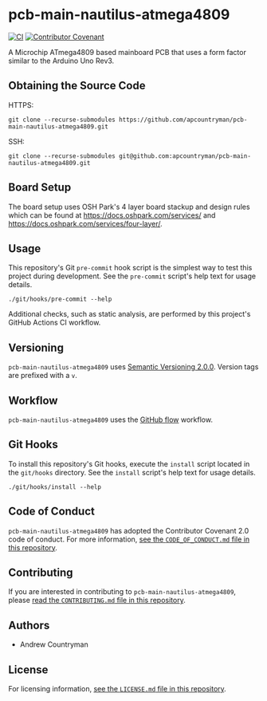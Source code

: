 # pcb-main-nautilus-atmega4809
[![CI](https://github.com/apcountryman/pcb-main-nautilus-atmega4809/actions/workflows/ci.yml/badge.svg)](https://github.com/apcountryman/pcb-main-nautilus-atmega4809/actions/workflows/ci.yml)
[![Contributor Covenant](https://img.shields.io/badge/Contributor%20Covenant-2.0-4baaaa.svg)](CODE_OF_CONDUCT.md)

A Microchip ATmega4809 based mainboard PCB that uses a form factor similar to the Arduino
Uno Rev3.

## Obtaining the Source Code
HTTPS:
```shell
git clone --recurse-submodules https://github.com/apcountryman/pcb-main-nautilus-atmega4809.git
```
SSH:
```shell
git clone --recurse-submodules git@github.com:apcountryman/pcb-main-nautilus-atmega4809.git
```

## Board Setup
The board setup uses OSH Park's 4 layer board stackup and design rules which can be found
at https://docs.oshpark.com/services/ and https://docs.oshpark.com/services/four-layer/.

## Usage
This repository's Git `pre-commit` hook script is the simplest way to test this project
during development.
See the `pre-commit` script's help text for usage details.
```shell
./git/hooks/pre-commit --help
```

Additional checks, such as static analysis, are performed by this project's GitHub Actions
CI workflow.

## Versioning
`pcb-main-nautilus-atmega4809` uses [Semantic Versioning
2.0.0](https://semver.org/spec/v2.0.0.html).
Version tags are prefixed with a `v`.

## Workflow
`pcb-main-nautilus-atmega4809` uses the [GitHub
flow](https://guides.github.com/introduction/flow/) workflow.

## Git Hooks
To install this repository's Git hooks, execute the `install` script located in the
`git/hooks` directory.
See the `install` script's help text for usage details.
```shell
./git/hooks/install --help
```

## Code of Conduct
`pcb-main-nautilus-atmega4809` has adopted the Contributor Covenant 2.0 code of conduct.
For more information, [see the `CODE_OF_CONDUCT.md` file in this
repository](CODE_OF_CONDUCT.md).

## Contributing
If you are interested in contributing to `pcb-main-nautilus-atmega4809`, please [read the
`CONTRIBUTING.md` file in this repository](CONTRIBUTING.md).

## Authors
- Andrew Countryman

## License
For licensing information, [see the `LICENSE.md` file in this repository](LICENSE.md).
